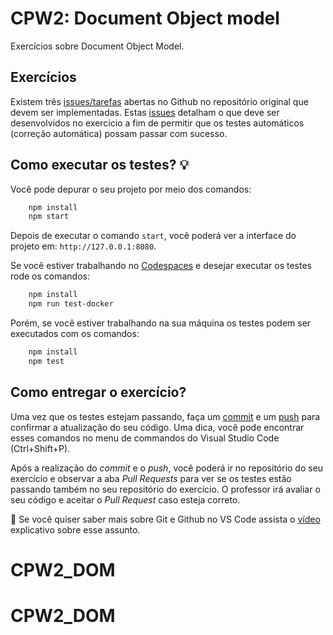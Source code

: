 # CPW2: Document Object model

Exercícios sobre Document Object Model.

## Exercícios

Existem três [issues/tarefas](https://github.com/rpmhubdev/cpw2-dom/issues)
abertas no Github no repositório original que devem ser implementadas. Estas
[issues](https://github.com/rpmhubdev/cpw2-dom/issues) detalham o que deve ser
desenvolvidos no exercício a fim de permitir que os testes automáticos
(correção automática) possam passar com sucesso.

## Como executar os testes? 💡

Você pode depurar o seu projeto por meio dos comandos:

```sh
    npm install
    npm start
```

Depois de executar o comando `start`, você poderá ver a interface do projeto em:
`http://127.0.0.1:8080`.

Se você estiver trabalhando no
[Codespaces](https://github.com/features/codespaces) e desejar executar os
testes rode os comandos:

```sh
    npm install
    npm run test-docker
```

Porém, se você estiver trabalhando na sua máquina os testes podem ser
executados com os comandos:

```sh
    npm install
    npm test
```

## Como entregar o exercício?

Uma vez que os testes estejam passando, faça um
[commit](https://code.visualstudio.com/docs/sourcecontrol/overview#_commit) e
um [push](https://code.visualstudio.com/docs/sourcecontrol/overview#_remotes)
para confirmar a atualização do seu código. Uma dica, você pode encontrar esses
comandos no menu de commandos do Visual Studio Code (Ctrl+Shift+P).

Após a realização do *commit* e o *push*, você poderá ir no repositório do seu
exercício e observar a aba *Pull Requests* para ver se os testes estão passando
também no seu repositório do exercício. O professor irá avaliar o seu código e
aceitar o *Pull Request* caso esteja correto.

🚨 Se você quiser saber mais sobre Git e Github no VS Code assista o
[vídeo](https://www.youtube.com/watch?v=SDowGAvT0l0) explicativo sobre esse
assunto.
# CPW2_DOM
# CPW2_DOM
